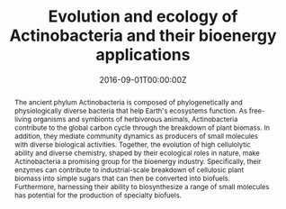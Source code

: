 ---
abstract: The ancient phylum Actinobacteria is composed of phylogenetically and physiologically diverse bacteria that help Earth's ecosystems function. As free-living organisms and symbionts of herbivorous animals, Actinobacteria contribute to the global carbon cycle through the breakdown of plant biomass. In addition, they mediate community dynamics as producers of small molecules with diverse biological activities. Together, the evolution of high cellulolytic ability and diverse chemistry, shaped by their ecological roles in nature, make Actinobacteria a promising group for the bioenergy industry. Specifically, their enzymes can contribute to industrial-scale breakdown of cellulosic plant biomass into simple sugars that can then be converted into biofuels. Furthermore, harnessing their ability to biosynthesize a range of small molecules has potential for the production of specialty biofuels.
authors:
- Gina R Lewin
- Camila Carlos
- admin
- Heidi A Horn
- Bradon R McDonald
- Robert J Stankey
- Brian G Fox
- Cameron R Currie
date: "2016-09-01T00:00:00Z"
doi: "10.1146/annurev-micro-102215-095748"
featured: false
image:
  caption: ""
  focal_point: ""
  preview_only: false
projects: []
publication: '*Annual Review of Microbiology, 70*(1)'
publication_short: ""
publication_types:
- "2"
publishDate: "2016-09-01T00:00:00Z"
slides: ""
summary: Ecology and evolution of Actinobactera with special focus on biosynthesis and bioenergy applications.
tags:
- actinobacteria
title: Evolution and ecology of Actinobacteria and their bioenergy applications
url_code: ""
url_dataset: ""
url_pdf: "files/Lewin_ARM_2016.pdf"
url_poster: ""
url_project: ""
url_slides: ""
url_source: ""
url_video: ""
---